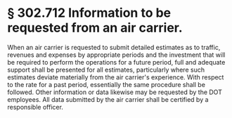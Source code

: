 # § 302.712   Information to be requested from an air carrier.

When an air carrier is requested to submit detailed estimates as to traffic, revenues and expenses by appropriate periods and the investment that will be required to perform the operations for a future period, full and adequate support shall be presented for all estimates, particularly where such estimates deviate materially from the air carrier's experience. With respect to the rate for a past period, essentially the same procedure shall be followed. Other information or data likewise may be requested by the DOT employees. All data submitted by the air carrier shall be certified by a responsible officer. 




